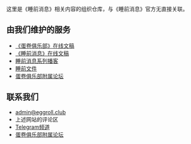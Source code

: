 这里是《睡前消息》相关内容的组织仓库，与《睡前消息》官方无直接关联。

## 由我们维护的服务

- [《蛋卷俱乐部》在线文稿](https://eggroll.club)
- [《睡前消息》在线文稿](https://archive.bedtime.news)
- [睡前消息系列播客](https://archive.bedtime.news/podcasts)
- [睡前文件](https://files.bedtime.news)
- [蛋卷俱乐部附属论坛](https://forum.eggroll.club)

## 联系我们

- [admin@eggroll.club](mailto:admin@eggroll.club)
- 上述网站的评论区
- [Telegram频道](https://t.me/bedtimenewsarchive)
- [蛋卷俱乐部附属论坛](https://forum.eggroll.club/u/eradmin)
